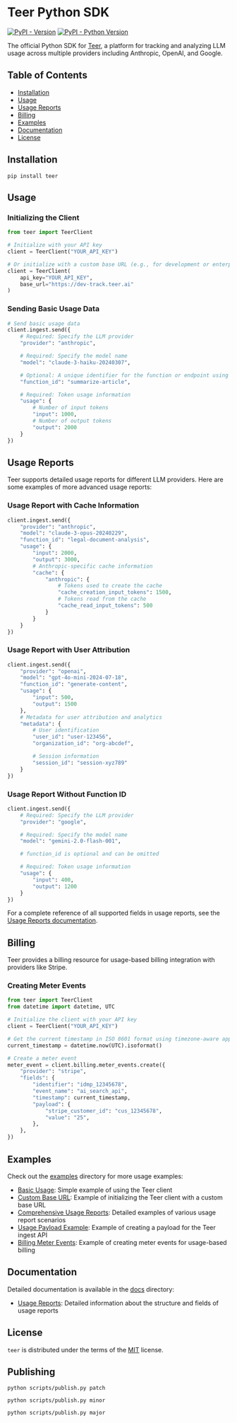 # Teer Python SDK

[![PyPI - Version](https://img.shields.io/pypi/v/teer.svg)](https://pypi.org/project/teer)
[![PyPI - Python Version](https://img.shields.io/pypi/pyversions/teer.svg)](https://pypi.org/project/teer)

The official Python SDK for [Teer](https://teer.ai), a platform for tracking and analyzing LLM usage across multiple providers including Anthropic, OpenAI, and Google.

## Table of Contents

- [Installation](#installation)
- [Usage](#usage)
- [Usage Reports](#usage-reports)
- [Billing](#billing)
- [Examples](#examples)
- [Documentation](#documentation)
- [License](#license)

## Installation

```console
pip install teer
```

## Usage

### Initializing the Client

```python
from teer import TeerClient

# Initialize with your API key
client = TeerClient("YOUR_API_KEY")

# Or initialize with a custom base URL (e.g., for development or enterprise deployments)
client = TeerClient(
    api_key="YOUR_API_KEY",
    base_url="https://dev-track.teer.ai"
)
```

### Sending Basic Usage Data

```python
# Send basic usage data
client.ingest.send({
    # Required: Specify the LLM provider
    "provider": "anthropic",

    # Required: Specify the model name
    "model": "claude-3-haiku-20240307",

    # Optional: A unique identifier for the function or endpoint using the LLM
    "function_id": "summarize-article",

    # Required: Token usage information
    "usage": {
        # Number of input tokens
        "input": 1000,
        # Number of output tokens
        "output": 2000
    }
})
```

## Usage Reports

Teer supports detailed usage reports for different LLM providers. Here are some examples of more advanced usage reports:

### Usage Report with Cache Information

```python
client.ingest.send({
    "provider": "anthropic",
    "model": "claude-3-opus-20240229",
    "function_id": "legal-document-analysis",
    "usage": {
        "input": 2000,
        "output": 3000,
        # Anthropic-specific cache information
        "cache": {
            "anthropic": {
                # Tokens used to create the cache
                "cache_creation_input_tokens": 1500,
                # Tokens read from the cache
                "cache_read_input_tokens": 500
            }
        }
    }
})
```

### Usage Report with User Attribution

```python
client.ingest.send({
    "provider": "openai",
    "model": "gpt-4o-mini-2024-07-18",
    "function_id": "generate-content",
    "usage": {
        "input": 500,
        "output": 1500
    },
    # Metadata for user attribution and analytics
    "metadata": {
        # User identification
        "user_id": "user-123456",
        "organization_id": "org-abcdef",

        # Session information
        "session_id": "session-xyz789"
    }
})
```

### Usage Report Without Function ID

```python
client.ingest.send({
    # Required: Specify the LLM provider
    "provider": "google",

    # Required: Specify the model name
    "model": "gemini-2.0-flash-001",

    # function_id is optional and can be omitted

    # Required: Token usage information
    "usage": {
        "input": 400,
        "output": 1200
    }
})
```

For a complete reference of all supported fields in usage reports, see the [Usage Reports documentation](./docs/usage_reports.md).

## Billing

Teer provides a billing resource for usage-based billing integration with providers like Stripe.

### Creating Meter Events

```python
from teer import TeerClient
from datetime import datetime, UTC

# Initialize the client with your API key
client = TeerClient("YOUR_API_KEY")

# Get the current timestamp in ISO 8601 format using timezone-aware approach
current_timestamp = datetime.now(UTC).isoformat()

# Create a meter event
meter_event = client.billing.meter_events.create({
    "provider": "stripe",
    "fields": {
        "identifier": "idmp_12345678",
        "event_name": "ai_search_api",
        "timestamp": current_timestamp,
        "payload": {
            "stripe_customer_id": "cus_12345678",
            "value": "25",
        },
    },
})
```

## Examples

Check out the [examples](./examples) directory for more usage examples:

- [Basic Usage](./examples/basic_usage.py): Simple example of using the Teer client
- [Custom Base URL](./examples/custom_base_url.py): Example of initializing the Teer client with a custom base URL
- [Comprehensive Usage Reports](./examples/comprehensive_usage_reports.py): Detailed examples of various usage report scenarios
- [Usage Payload Example](./examples/usage_payload_example.py): Example of creating a payload for the Teer ingest API
- [Billing Meter Events](./examples/billing_meter_events.py): Example of creating meter events for usage-based billing

## Documentation

Detailed documentation is available in the [docs](./docs) directory:

- [Usage Reports](./docs/usage_reports.md): Detailed information about the structure and fields of usage reports

## License

`teer` is distributed under the terms of the [MIT](https://spdx.org/licenses/MIT.html) license.

## Publishing
```
python scripts/publish.py patch

python scripts/publish.py minor

python scripts/publish.py major
```
